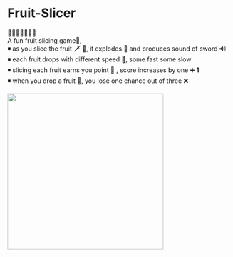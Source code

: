 # Fruit-Slicer
 🍎🍍🍑🍐🍒🍓🍊</br>
A fun fruit slicing game🍉,</br>
◾ as you slice the fruit 🗡 🥑, it explodes 🤺 and produces sound of sword 🔊 </br>
◾ each fruit drops with different speed 🍇, some fast some slow </br>
◾ slicing each fruit earns you point 🥝 , score increases by one ➕ <strong>1</strong> </br>
◾ when you drop a fruit 🥭, you lose one chance out of three ❌

<img src="https://user-images.githubusercontent.com/68998355/105202219-c16f7b80-5b67-11eb-95b4-1eccd15a2ab6.png" width=350px>

